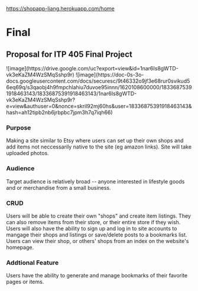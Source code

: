 https://shopapp-liang.herokuapp.com/home

# Final
<h2>Proposal for ITP 405 Final Project</h2>
![image](https://drive.google.com/uc?export=view&id=1nar6Is8gWTD-vk3eKaZM4WzSMqSshp9r)
![image](https://doc-0s-3o-docs.googleusercontent.com/docs/securesc/9t46332o9jf3e68rur0svikud56eq69q/s3qaobj4h9fmpchlahiu7duvoe95innn/1620108600000/18336875391918463143/18336875391918463143/1nar6Is8gWTD-vk3eKaZM4WzSMqSshp9r?e=view&authuser=0&nonce=skril92mj60hs&user=18336875391918463143&hash=ah12tipb2nb6jrbpbc7jpm3h7q7iqh66)
<h3>Purpose</h3>
Making a site similar to Etsy where users can set up their own shops and add items not neccessarily native to the site (eg amazon links). Site will take uploaded photos.

<h3>Audience</h3>
Target audience is relatively broad -- anyone interested in lifestyle goods and or merchandise from a small business.

<h3>CRUD</h3>
Users will be able to create their own "shops" and create item listings. They can also remove items from their store, or their entire store if they wish. Users will also have the ability to sign up and log in to site accounts to mangage their shops and listings or save/delete posts to a bookmarks list. 
Users can view their shop, or others' shops from an index on the website's homepage. 

<h3>Addtional Feature</h3>
Users have the ability to generate and manage bookmarks of their favorite pages or items.
